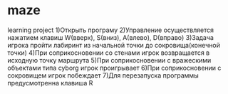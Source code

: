# maze
 learning project
1)Открыть програму
2)Управление осуществляется нажатием клавиш W(вверх), S(вниз), A(влево), D(вправо)
3)Задача игрока пройти лабиринт из начальной точки до сокровища(конечной точки)
4)При соприкосновении со стенами игрок возвращается в исходную точку маршрута
5)При соприкосновении с вражескими объектами типа cyborg игрок проигрывает
6)При соприкосновении с сокровищем игрок побеждает 
7)Для перезапуска программы предусмотренна клавиша R

